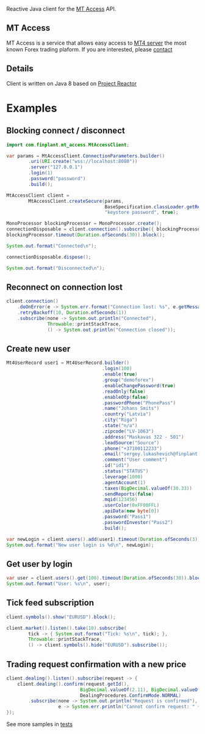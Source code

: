 Reactive Java client for the [MT Access](https://sergeylukashevich.github.io/mt-access-doc) API.

## MT Access

MT Access is a service that allows easy access to [MT4 server](https://www.metatrader4.com/en/brokers/api) 
the most known Forex trading plaform. If you are interested, please [contact](mailto:sergey.lukashevich@finplant.com?subject=MT%20Access)

## Details

Client is written on Java 8 based on [Project Reactor](https://projectreactor.io/)

# Examples

## Blocking connect / disconnect

```java
import com.finplant.mt_access.MtAccessClient;

var params = MtAccessClient.ConnectionParameters.builder()
        .uri(URI.create("wss://localhost:8080"))
        .server("127.0.0.1")
        .login(1)
        .password("password")
        .build();

MtAccessClient client = 
        MtAccessClient.createSecure(params,
                                    BaseSpecification.classLoader.getResourceAsStream("keystore.jks"),
                                    "keystore password", true);

MonoProcessor blockingProcessor = MonoProcessor.create();
connectionDisposable = client.connection().subscribe({ blockingProcessor.onNext(true) })
blockingProcessor.timeout(Duration.ofSeconds(30)).block();

System.out.format("Connected\n");

connectionDisposable.dispose();

System.out.format("Disconnected\n");
```

## Reconnect on connection lost

```java
client.connection()
    .doOnError(e -> System.err.format("Connection lost: %s", e.getMessage()))
    .retryBackoff(10, Duration.ofSeconds(1))
    .subscribe(none -> System.out.println("Connected"),
               Throwable::printStackTrace,
               () -> System.out.println("Connection closed"));
```

## Create new user
```java
Mt4UserRecord user1 = Mt4UserRecord.builder()
                                   .login(100)
                                   .enable(true)
                                   .group("demoforex")
                                   .enableChangePassword(true)
                                   .readOnly(false)
                                   .enableOtp(false)
                                   .passwordPhone("PhonePass")
                                   .name("Johans Smits")
                                   .country("Latvia")
                                   .city("Riga")
                                   .state("n/a")
                                   .zipcode("LV-1063")
                                   .address("Maskavas 322 - 501")
                                   .leadSource("Source")
                                   .phone("+37100112233")
                                   .email("sergey.lukashevich@finplant.com")
                                   .comment("User comment")
                                   .id("id1")
                                   .status("STATUS")
                                   .leverage(1000)
                                   .agentAccount(1)
                                   .taxes(BigDecimal.valueOf(30.33))
                                   .sendReports(false)
                                   .mqid(123456)
                                   .userColor(0xFF00FFL)
                                   .apiData(new byte[0])
                                   .password("Pass1")
                                   .passwordInvestor("Pass2")
                                   .build();

var newLogin = client.users().add(user1).timeout(Duration.ofSeconds(3)).block();
System.out.format("New user login is %d\n", newLogin);

```

## Get user by login

```java
var user = client.users().get(100).timeout(Duration.ofSeconds(30)).block();
System.out.format("User: %s\n", user);

```

## Tick feed subscription

```java
client.symbols().show("EURUSD").block();

client.market().listen().take(10).subscribe(
        tick -> { System.out.format("Tick: %s\n", tick); },
        Throwable::printStackTrace,
        () -> client.symbols().hide("EURUSD").subscribe());
```

## Trading request confirmation with a new price

```java
client.dealing().listen().subscribe(request -> {
    client.dealing().confirm(request.getId(),
                           BigDecimal.valueOf(2.11), BigDecimal.valueOf(2.12),
                           DealingProcedures.ConfirmMode.NORMAL)
        .subscribe(none -> System.out.println("Request is confirmed"),
                   e -> System.err.println("Cannot confirm request: " + e.getMessage()));
});

```

See more samples in [tests](src/test-integration/groovy/com/finplant/mt_access_client/) 


